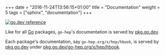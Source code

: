 +++
date = "2016-11-24T13:56:15+01:00"
title = "Documentation"
weight = 5
tags = ["sphinx", "documentation"]
+++

[![go.dev reference](https://img.shields.io/badge/go.dev-reference-007d9c?logo=go&logoColor=white&style=flat)](https://pkg.go.dev/go-hep.org/x/hep)

Like for all [Go](https://golang.org/) packages, `go-hep`'s documentation is served by [pkg.go.dev](https://pkg.go.dev/go-hep.org/x/hep).

Each package's documentation, say `go-hep.org/x/hep/hbook`, is served by [pkg.go.dev](https://pkg.go.dev) under [pkg.go.dev/go-hep.org/x/hep/hbook](https://pkg.go.dev/go-hep.org/x/hep/hbook).
